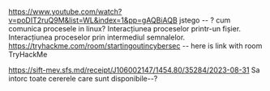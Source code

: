https://www.youtube.com/watch?v=poDIT2ruQ9M&list=WL&index=1&pp=gAQBiAQB
jstego -- ?
cum comunica procesele in linux?
	Interacțiunea proceselor printr-un fișier.
	Interacțiunea proceselor prin intermediul semnalelor.
https://tryhackme.com/room/startingoutincybersec -- here is link with room TryHackMe


https://sift-mev.sfs.md/receipt/J106002147/1454.80/35284/2023-08-31
Sa intorc toate cererele care sunt disponibile--?

